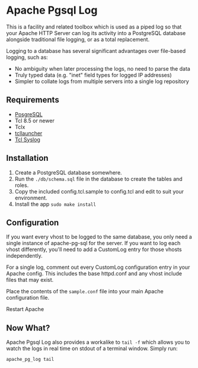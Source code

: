 Apache Pgsql Log
================

This is a facility and related toolbox which is used as a piped log so that your Apache HTTP Server
can log its activity into a PostgreSQL database alongside traditional file logging, or as a total
replacement.

Logging to a database has several significant advantages over file-based logging, such as:

* No ambiguity when later processing the logs, no need to parse the data
* Truly typed data (e.g. "inet" field types for logged IP addresses)
* Simpler to collate logs from multiple servers into a single log repository


Requirements
------------

* [PosgreSQL](http://www.postgresql.org/)
* Tcl 8.5 or newer
* Tclx
* [tcllauncher](https://github.com/flightaware/tcllauncher)
* [Tcl Syslog](http://sourceforge.net/projects/tcl-syslog/)

Installation
------------

1. Create a PostgreSQL database somewhere.
2. Run the `./db/schema.sql` file in the database to create the tables and roles.
3. Copy the included config.tcl.sample to config.tcl and edit to suit your environment.
4. Install the app `sudo make install`

Configuration
-------------

If you want every vhost to be logged to the same database, you only need a single instance of
apache-pg-sql for the server.  If you want to log each vhost differently, you'll need to add a
CustomLog entry for those vhosts independently.

For a single log, comment out every CustomLog configuration entry in your Apache config.  This
includes the base httpd.conf and any vhost include files that may exist.

Place the contents of the `sample.conf` file into your main Apache configuration file.

Restart Apache

Now What?
---------

Apache Pgsql Log also provides a workalike to `tail -f` which allows you to watch the logs in real
time on stdout of a terminal window.  Simply run:

`apache_pg_log tail`
